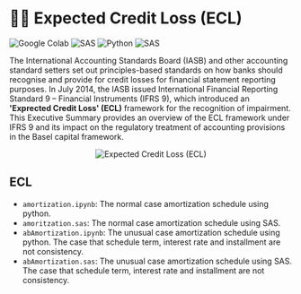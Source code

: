 # ✍🏻 Expected Credit Loss (ECL)

![Google Colab](https://img.shields.io/badge/Editor-Google%20Colab-brightgreen)
![SAS](https://img.shields.io/badge/Editor-SAS-brightgreen)
![Python](https://img.shields.io/badge/Code-Python-blue)
![SAS](https://img.shields.io/badge/Code-SAS-blue)

The International Accounting Standards Board (IASB) and other accounting standard setters set out principles-based standards on how banks should recognise and provide for credit losses for financial statement reporting purposes. In July 2014, the IASB issued International Financial Reporting Standard 9 – Financial Instruments (IFRS 9), which introduced an **'Exprected Credit Loss' (ECL)** framework for the recognition of impairment. This Executive Summary provides an overview of the ECL framework under IFRS 9 and its impact on the regulatory treatment of accounting provisions in the Basel capital framework.

<p align="center">
  <img src="https://i.postimg.cc/RV3cz3k7/11111.jpg" alt="Expected Credit Loss (ECL)"/>
</p>

## ECL
* `amortization.ipynb`: The normal case amortization schedule using python.
* `amoritzation.sas`: The normal case amortization schedule using SAS.
* `abAmortization.ipynb`: The unusual case amortization schedule using python. The case that schedule term, interest rate and installment are not consistency.
* `abAmortization.sas`: The unusual case amortization schedule using SAS. The case that schedule term, interest rate and installment are not consistency.
